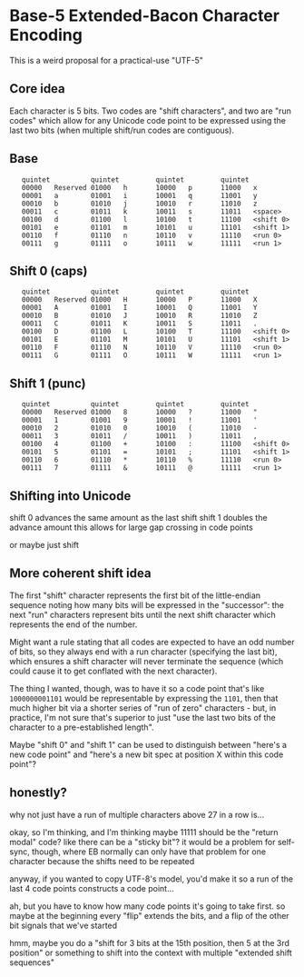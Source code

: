 # Base-5 Extended-Bacon Character Encoding

This is a weird proposal for a practical-use "UTF-5"

## Core idea

Each character is 5 bits. Two codes are "shift characters", and two are "run codes" which allow for any Unicode code point to be expressed using the last two bits (when multiple shift/run codes are contiguous).

## Base

```
   quintet          quintet         quintet         quintet
   00000   Reserved 01000   h       10000   p       11000   x
   00001   a        01001   i       10001   q       11001   y
   00010   b        01010   j       10010   r       11010   z
   00011   c        01011   k       10011   s       11011   <space>
   00100   d        01100   l       10100   t       11100   <shift 0>
   00101   e        01101   m       10101   u       11101   <shift 1>
   00110   f        01110   n       10110   v       11110   <run 0>
   00111   g        01111   o       10111   w       11111   <run 1>
```

## Shift 0 (caps)

```
   quintet          quintet         quintet         quintet
   00000   Reserved 01000   H       10000   P       11000   X
   00001   A        01001   I       10001   Q       11001   Y
   00010   B        01010   J       10010   R       11010   Z
   00011   C        01011   K       10011   S       11011   .
   00100   D        01100   L       10100   T       11100   <shift 0>
   00101   E        01101   M       10101   U       11101   <shift 1>
   00110   F        01110   N       10110   V       11110   <run 0>
   00111   G        01111   O       10111   W       11111   <run 1>
```

## Shift 1 (punc)

```
   quintet          quintet         quintet         quintet
   00000   Reserved 01000   8       10000   ?       11000   "
   00001   1        01001   9       10001   !       11001   '
   00010   2        01010   0       10010   (       11010   -
   00011   3        01011   /       10011   )       11011   ,
   00100   4        01100   +       10100   :       11100   <shift 0>
   00101   5        01101   =       10101   ;       11101   <shift 1>
   00110   6        01110   *       10110   %       11110   <run 0>
   00111   7        01111   &       10111   @       11111   <run 1>
```

## Shifting into Unicode

shift 0 advances the same amount as the last shift
shift 1 doubles the advance amount
this allows for large gap crossing in code points

or maybe just shift

## More coherent shift idea

The first "shift" character represents the first bit of the little-endian sequence noting how many bits will be expressed in the "successor": the next "run" characters represent bits until the next shift character which represents the end of the number.

Might want a rule stating that all codes are expected to have an odd number of bits, so they always end with a run character (specifying the last bit), which ensures a shift character will never terminate the sequence (which could cause it to get conflated with the next character).

The thing I wanted, though, was to have it so a code point that's like `1000000001101` would be representable by expressing the `1101`, then that much higher bit via a shorter series of "run of zero" characters - but, in practice, I'm not sure that's superior to just "use the last two bits of the character to a pre-established length".

Maybe "shift 0" and "shift 1" can be used to distinguish between "here's a new code point" and "here's a new bit spec at position X within this code point"?

## honestly?

why not just have a run of multiple characters above 27 in a row is...

okay, so I'm thinking, and I'm thinking maybe 11111 should be the "return modal" code? like there can be a "sticky bit"? it would be a problem for self-sync, though, where EB normally can only have that problem for one character because the shifts need to be repeated

anyway, if you wanted to copy UTF-8's model, you'd make it so a run of the last 4 code points constructs a code point...

ah, but you have to know how many code points it's going to take first. so maybe at the beginning every "flip" extends the bits, and a flip of the other bit signals that we've started

hmm, maybe you do a "shift for 3 bits at the 15th position, then 5 at the 3rd position" or something to shift into the context with multiple "extended shift sequences"
